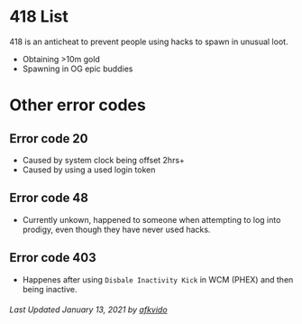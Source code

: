 # 418 List
418 is an anticheat to prevent people using hacks to spawn in unusual loot.
- Obtaining >10m gold
- Spawning in OG epic buddies

# Other error codes

## Error code 20
- Caused by system clock being offset 2hrs+
- Caused by using a used login token

## Error code 48
- Currently unkown, happened to someone when attempting to log into prodigy, even though they have never used hacks.

## Error code 403
- Happenes after using `Disbale Inactivity Kick` in WCM (PHEX) and then being inactive.

###### Last Updated January 13, 2021 by [afkvido](https://github.com/afkvido)
